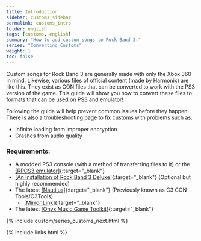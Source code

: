 ```yaml
---
title: Introduction
sidebar: customs_sidebar
permalink: customs_intro
folder: english
tags: [customs, english]
summary: "How to add custom songs to Rock Band 3."
series: "Converting Customs"
weight: 1
toc: false
---
```


Custom songs for Rock Band 3 are generally made with only the Xbox 360 in mind. Likewise, various files of official content (made by Harmonix) are like this. They exist as CON files that can be converted to work with the PS3 version of the game. This guide will show you how to convert these files to formats that can be used on PS3 and emulator!


Following the guide will help prevent common issues before they happen. There is also a troubleshooting page to fix customs with problems such as:
* Infinite loading from improper encryption
* Crashes from audio quality

### Requirements:
* A modded PS3 console (with a method of transferring files to it) or the [[RPCS3 emulator]](https://rb3pc.milohax.org/gs_disc){:target="_blank"}
* [[An installation of Rock Band 3 Deluxe]](https://rb3dx.milohax.org/){:target="_blank"} (Optional but highly recommended)
* The latest [[Nautilus]](https://nemosnautilus.com/nautilus/){:target="_blank"} (Previously known as C3 CON Tools/C3Tools)
	* [[Mirror Link]](https://github.com/trojannemo/Nautilus/releases/){:target="_blank"}
* The latest [[Onyx Music Game Toolkit]](https://github.com/mtolly/onyxite-customs){:target="_blank"}

{% include custom/series_customs_next.html %}

{% include links.html %}